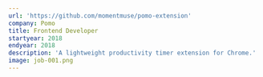 ```yaml
---
url: 'https://github.com/momentmuse/pomo-extension'
company: Pomo
title: Frontend Developer
startyear: 2018
endyear: 2018
description: 'A lightweight productivity timer extension for Chrome.'
image: job-001.png
---
```

